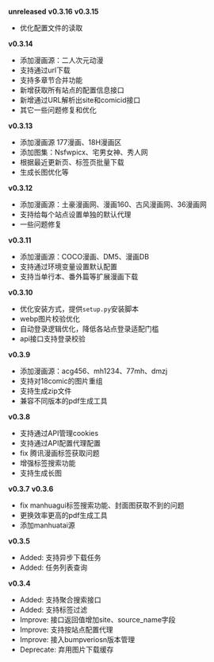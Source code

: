 **unreleased**
**v0.3.16**
**v0.3.15**
- 优化配置文件的读取

**v0.3.14**
- 添加漫画源：二人次元动漫
- 支持通过url下载
- 支持多章节合并功能
- 新增获取所有站点的配置信息接口
- 新增通过URL解析出site和comicid接口
- 其它一些问题修复和优化

**v0.3.13**
- 添加漫画源 177漫画、18H漫画区
- 添加图集：Nsfwpicx、宅男女神、秀人网
- 根据最近更新页、标签页批量下载
- 生成长图优化等

**v0.3.12**
- 添加漫画源：土豪漫画网、漫画160、古风漫画网、36漫画网
- 支持给每个站点设置单独的默认代理
- 一些问题修复

**v0.3.11**
- 添加漫画源：COCO漫画、DM5、漫画DB
- 支持通过环境变量设置默认配置
- 支持当单行本、番外篇等扩展漫画下载

**v0.3.10**
- 优化安装方式，提供`setup.py`安装脚本
- webp图片校验优化
- 自动登录逻辑优化，降低各站点登录适配门槛
- api接口支持登录校验

**v0.3.9**
- 添加漫画源：acg456、mh1234、77mh、dmzj
- 支持对18comic的图片重组
- 支持生成zip文件
- 兼容不同版本的pdf生成工具

**v0.3.8**
- 支持通过API管理cookies
- 支持通过API配置代理配置
- fix 腾讯漫画标签获取问题
- 增强标签搜索功能
- 支持生成长图

**v0.3.7**
**v0.3.6**
- fix manhuagui标签搜索功能、封面图获取不到的问题
- 更换效率更高的pdf生成工具
- 添加manhuatai源

**v0.3.5**
- Added: 支持异步下载任务
- Added: 任务列表查询

**v0.3.4**
- Added: 支持聚合搜索接口
- Added: 支持标签过滤
- Improve: 接口返回值增加site、source_name字段
- Improve: 支持按站点配置代理
- Improve: 接入bumpveriosn版本管理
- Deprecate: 弃用图片下载缓存
